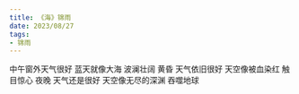 ```yaml
---
title: 《海》锦雨
date: 2023/08/27
tags:
- 锦雨
---
```

中午窗外天气很好
蓝天就像大海
波澜壮阔
黄昏 天气依旧很好
天空像被血染红
触目惊心
夜晚 天气还是很好
天空像无尽的深渊
吞噬地球
